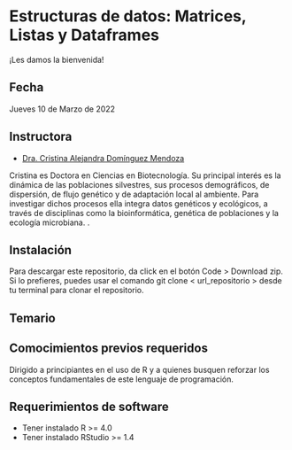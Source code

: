 # Estructuras de datos: Matrices, Listas y Dataframes

¡Les damos la bienvenida!


## Fecha 
Jueves 10 de Marzo de 2022


## Instructora

- [Dra. Cristina Alejandra Domínguez Mendoza](https://www.researchgate.net/profile/Cristina-Dominguez-Mendoza)

Cristina es Doctora en Ciencias en Biotecnología. Su principal interés es la dinámica de las poblaciones silvestres, sus procesos demográficos, de dispersión, de flujo genético y de adaptación local al ambiente. Para investigar dichos procesos ella integra datos genéticos y  ecológicos, a través de disciplinas como la bioinformática, genética de poblaciones y la ecología microbiana. .


## Instalación

Para descargar este repositorio, da click en el botón Code > Download zip. Si lo prefieres, puedes usar el comando git clone < url_repositorio > desde tu terminal para clonar el repositorio.


## Temario



## Comocimientos previos requeridos

Dirigido a principiantes en el uso de R y a quienes busquen reforzar los conceptos fundamentales de este lenguaje de programación.


## Requerimientos de software

+ Tener instalado R >= 4.0
+ Tener instalado RStudio >= 1.4


